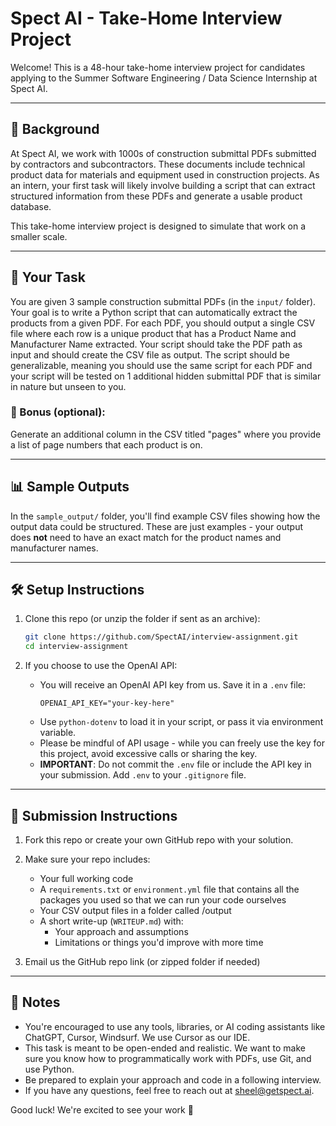 # Spect AI - Take-Home Interview Project

Welcome! This is a 48-hour take-home interview project for candidates applying to the Summer Software Engineering / Data Science Internship at Spect AI.

---

## 🧠 Background

At Spect AI, we work with 1000s of construction submittal PDFs submitted by contractors and subcontractors. These documents include technical product data for materials and equipment used in construction projects. As an intern, your first task will likely involve building a script that can extract structured information from these PDFs and generate a usable product database. 

This take-home interview project is designed to simulate that work on a smaller scale.

---

## 📌 Your Task

You are given 3 sample construction submittal PDFs (in the `input/` folder). Your goal is to write a Python script that can automatically extract the products from a given PDF. For each PDF, you should output a single CSV file where each row is a unique product that has a Product Name and Manufacturer Name extracted. Your script should take the PDF path as input and should create the CSV file as output. The script should be generalizable, meaning you should use the same script for each PDF and your script will be tested on 1 additional hidden submittal PDF that is similar in nature but unseen to you.


### 🔁 Bonus (optional):

Generate an additional column in the CSV titled "pages" where you provide a list of page numbers that each product is on.

---

## 📊 Sample Outputs

In the `sample_output/` folder, you'll find example CSV files showing how the output data could be structured. These are just examples - your output does **not** need to have an exact match for the product names and manufacturer names.

---

## 🛠️ Setup Instructions

1. Clone this repo (or unzip the folder if sent as an archive):
   ```bash
   git clone https://github.com/SpectAI/interview-assignment.git
   cd interview-assignment
   ```

2. If you choose to use the OpenAI API:
   - You will receive an OpenAI API key from us. Save it in a `.env` file:
     ```
     OPENAI_API_KEY="your-key-here"
     ```
   - Use `python-dotenv` to load it in your script, or pass it via environment variable.
   - Please be mindful of API usage - while you can freely use the key for this project, avoid excessive calls or sharing the key.
   - **IMPORTANT**: Do not commit the `.env` file or include the API key in your submission. Add `.env` to your `.gitignore` file.

---

## 🚀 Submission Instructions

1. Fork this repo or create your own GitHub repo with your solution.

2. Make sure your repo includes:
   - Your full working code 
   - A `requirements.txt` or `environment.yml` file that contains all the packages you used so that we can run your code ourselves
   - Your CSV output files in a folder called /output
   - A short write-up (`WRITEUP.md`) with:
     - Your approach and assumptions
     - Limitations or things you'd improve with more time

3. Email us the GitHub repo link (or zipped folder if needed)

---

## 🧠 Notes

- You're encouraged to use any tools, libraries, or AI coding assistants like ChatGPT, Cursor, Windsurf. We use Cursor as our IDE.
- This task is meant to be open-ended and realistic. We want to make sure you know how to programmatically work with PDFs, use Git, and use Python.
- Be prepared to explain your approach and code in a following interview.
- If you have any questions, feel free to reach out at sheel@getspect.ai.

Good luck! We're excited to see your work 🚀
